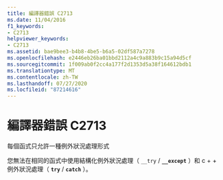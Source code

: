 ```yaml
---
title: 編譯器錯誤 C2713
ms.date: 11/04/2016
f1_keywords:
- C2713
helpviewer_keywords:
- C2713
ms.assetid: bae9bee3-b4b8-4be5-b6a5-02df587a7278
ms.openlocfilehash: e2446eb26ba01bbd2112a4c9a883b9c15a94d5cf
ms.sourcegitcommit: 1f009ab0f2cc4a177f2d1353d5a38f164612bdb1
ms.translationtype: MT
ms.contentlocale: zh-TW
ms.lasthandoff: 07/27/2020
ms.locfileid: "87214616"
---
```

# <a name="compiler-error-c2713"></a>編譯器錯誤 C2713

每個函式只允許一種例外狀況處理形式

您無法在相同的函式中使用結構化例外狀況處理（ `__try` / **`__except`** ）和 c + + 例外狀況處理（ **`try`** / **`catch`** ）。
